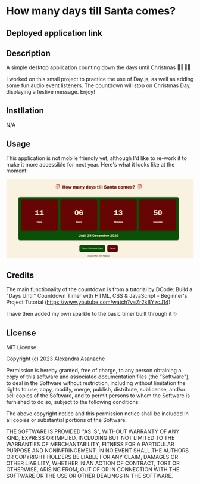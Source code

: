 # How many days till Santa comes?

## Deployed application link

## Description

A simple desktop application counting down the days until Christmas 🎄🎅🏼🎁

I worked on this small project to practice the use of Day.js, as well as adding some fun audio event listeners. The countdown will stop on Christmas Day, displaying a festive message. Enjoy!

## Instllation

N/A

## Usage

This application is not mobile friendly yet, although I'd like to re-work it to make it more accessible for next year. Here's what it looks like at the moment:

![Screenshot of Christmas Coundown](./assets/images/screenshot.png)

## Credits

The main functionality of the countdown is from a tutorial by DCode: Build a "Days Until" Countdown Timer with HTML, CSS & JavaScript - Beginner's Project Tutorial (https://www.youtube.com/watch?v=Zr2kBYzcJ14)

I have then added my own sparkle to the basic timer built through it ✨

## License

MIT License

Copyright (c) 2023 Alexandra Asanache

Permission is hereby granted, free of charge, to any person obtaining a copy
of this software and associated documentation files (the "Software"), to deal
in the Software without restriction, including without limitation the rights
to use, copy, modify, merge, publish, distribute, sublicense, and/or sell
copies of the Software, and to permit persons to whom the Software is
furnished to do so, subject to the following conditions:

The above copyright notice and this permission notice shall be included in all
copies or substantial portions of the Software.

THE SOFTWARE IS PROVIDED "AS IS", WITHOUT WARRANTY OF ANY KIND, EXPRESS OR
IMPLIED, INCLUDING BUT NOT LIMITED TO THE WARRANTIES OF MERCHANTABILITY,
FITNESS FOR A PARTICULAR PURPOSE AND NONINFRINGEMENT. IN NO EVENT SHALL THE
AUTHORS OR COPYRIGHT HOLDERS BE LIABLE FOR ANY CLAIM, DAMAGES OR OTHER
LIABILITY, WHETHER IN AN ACTION OF CONTRACT, TORT OR OTHERWISE, ARISING FROM,
OUT OF OR IN CONNECTION WITH THE SOFTWARE OR THE USE OR OTHER DEALINGS IN THE
SOFTWARE.
